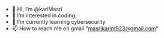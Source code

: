 - 👋 Hi, I’m @kariMasri
- 👀 I’m interested in coding
- 🌱 I’m currently learning cybersecurity
- 📫 How to reach me on gmail "masrikarim923@gmail.com"
